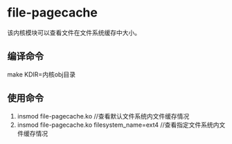 # file-pagecache

该内核模块可以查看文件在文件系统缓存中大小。

## 编译命令

make KDIR=内核obj目录

## 使用命令

1. insmod file-pagecache.ko //查看默认文件系统内文件缓存情况
2. insmod file-pagecache.ko filesystem_name=ext4 //查看指定文件系统内文件缓存情况
